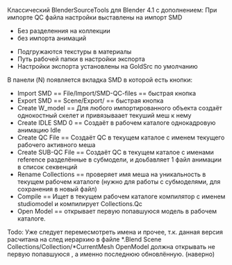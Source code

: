 Классический BlenderSourceTools для Blender 4.1 с дополнением: 
При импорте QC файла настройки выставлены на импорт SMD 
- Без разделенния на коллекции 
- без импорта анимаций
+ Подгружаются текстуры в материалы
+ Путь рабочей папки в настройки экспорта 
+ Настройки экспорта установлены на GoldSrc по умолчанию

В панели (N) появляется вкладка SMD в которой есть кнопки: 
+ Import SMD == File/Import/SMD-QC-files == быстрая кнопка
+ Export SMD == Scene/Export/ == быстрая кнопка
+ Create W_model == Для любого импортированного объекта создаёт однокостный скелет и привязываает текуший меш к нему 
+ Create IDLE SMD 0 ==  Создаёт в рабочем каталоге однокадровую анимацию Idle 
+ Create QC File == Создаёт QC в текущем каталое с именем текущего рабочего активного меша
+ Create SUB-QC File == Создаёт QC в текущем каталое с именами reference разделённые в субмодели, и доьбавляет 1 файл анимации в список секвенций
+ Rename Collections == проверяет имя меша на уникальность в текущем рабочем каталоге (нужно для работы с субмоделями, для сохранения в новый файл)
+ Compile  == Ищет в текущем рабочем каталоге компилятор с именем studiomodel и компилирует Collections.Qc
+ Open Model == открывает первую попавшуюся модель в рабочем каталоге.   

Todo: 
Уже следует перемесмотреть имена и прочее, т.к. данная версия расчитана на след иерархию в файле *.Blend
Scene Collections/Collection/*CurrentMesh
OpenModel должна открывать не первую попавшуюся , а именно последнюю обновлённую. (наверно) 
